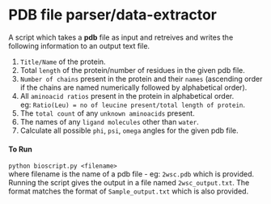 # PDB file parser/data-extractor

A script which takes a **pdb** file as input and retreives and writes the following information to an output text file.

1. `Title/Name` of the protein.
2. Total `length` of the protein/number of residues in the given pdb file.
3. `Number of chains` present in the protein and their `names` (ascending order if the chains are named numerically followed by alphabetical order).
4. All `aminoacid ratios` present in the protein in alphabetical order.  
</t> eg: `Ratio(Leu) = no of leucine present/total length of protein`.
5. The `total count` of any `unknown aminoacids` present.
6. The names of any `ligand molecules` other than `water`.
7. Calculate all possible `phi`, `psi`, `omega` angles for the given pdb file.

#### To Run
`python bioscript.py <filename>`  
where filename is the name of a pdb file - eg: `2wsc.pdb` which is provided. Running the script gives the output in a file named `2wsc_output.txt`. The format matches the format of `Sample_output.txt` which is also provided.
